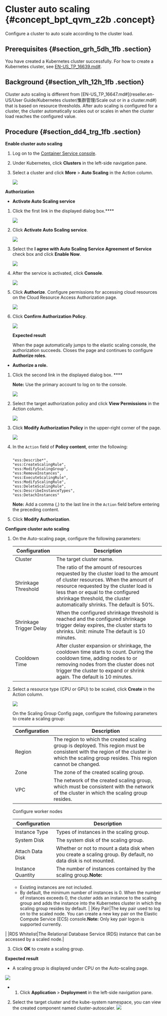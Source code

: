 # Cluster auto scaling {#concept_bpt_qvm_z2b .concept}

Configure a cluster to auto scale according to the cluster load.

## Prerequisites {#section_grh_5dh_1fb .section}

You have created a Kubernetes cluster successfully. For how to create a Kubernetes cluster, see [EN-US\_TP\_16639.md\#](reseller.en-US/.md#).

## Background {#section_vlh_12h_1fb .section}

Cluster auto scaling is different from [EN-US\_TP\_16647.md\#](reseller.en-US/User Guide/Kubernetes cluster/集群管理/Scale out or in a cluster.md#) that is based on resource thresholds. After auto scaling is configured for a cluster, the cluster automatically scales out or scales in when the cluster load reaches the configured value.

## Procedure {#section_dd4_trg_1fb .section}

**Enable cluster auto scaling**

1.  Log on to the [Container Service console](https://partners-intl.console.aliyun.com/#/cs).
2.  Under Kubernetes, click **Clusters** in the left-side navigation pane.
3.  Select a cluster and click **More** \> **Auto Scaling** in the Action column.

    ![](http://static-aliyun-doc.oss-cn-hangzhou.aliyuncs.com/assets/img/19071/153667314111191_en-US.png)


**Authorization**

-   **Activate Auto Scaling service**

1.  Click the first link in the displayed dialog box.****

    ![](http://static-aliyun-doc.oss-cn-hangzhou.aliyuncs.com/assets/img/19071/153667314111211_en-US.png)

2.  Click **Activate Auto Scaling service**.

    ![](http://static-aliyun-doc.oss-cn-hangzhou.aliyuncs.com/assets/img/19071/153667314111263_en-US.png)

3.  Select the **I agree with Auto Scaling Service Agreement of Service** check box and click **Enable Now**.

    ![](http://static-aliyun-doc.oss-cn-hangzhou.aliyuncs.com/assets/img/19071/153667314111264_en-US.png)

4.  After the service is activated, click **Console**.

    ![](http://static-aliyun-doc.oss-cn-hangzhou.aliyuncs.com/assets/img/19071/153667314111265_en-US.png) 

5.  Click **Authorize**. Configure permissions for accessing cloud resources on the Cloud Resource Access Authorization page.

    ![](http://static-aliyun-doc.oss-cn-hangzhou.aliyuncs.com/assets/img/19071/153667314111266_en-US.png)

6.  Click **Confirm Authorization Policy**.

    ![](http://static-aliyun-doc.oss-cn-hangzhou.aliyuncs.com/assets/img/19071/153667314111267_en-US.png)

    **Expected result**

    When the page automatically jumps to the elastic scaling console, the authorization succeeds. Closes the page and continues to configure **Authorize roles**.

-   **Authorize a role.**

1.  Click the second link in the displayed dialog box. ****

    **Note:** Use the primary account to log on to the console.

    ![](http://static-aliyun-doc.oss-cn-hangzhou.aliyuncs.com/assets/img/19071/153667314111261_en-US.png)

2.  Select the target authorization policy and click **View Permissions** in the Action column.

    ![](http://static-aliyun-doc.oss-cn-hangzhou.aliyuncs.com/assets/img/19071/153667314111193_en-US.png)

3.  Click **Modify Authorization Policy** in the upper-right corner of the page.

    ![](http://static-aliyun-doc.oss-cn-hangzhou.aliyuncs.com/assets/img/19071/153667314111195_en-US.png) 

4.  In the `Action` field of **Policy content**, enter the following:

    ```
    
    "ess:Describe*", 
    "ess:CreateScalingRule", 
    "ess:ModifyScalingGroup", 
    "ess:RemoveInstances", 
    "ess:ExecuteScalingRule", 
    "ess:ModifyScalingRule", 
    "ess:DeleteScalingRule", 
    "ecs:DescribeInstanceTypes",
    "ess:DetachInstances"
    ```

    **Note:** Add a comma \(,\) to the last line in the `Action` field before entering the preceding content.

5.  Click **Modify Authorization**.

**Configure cluster auto scaling**

1.  On the Auto-scaling page, configure the following parameters:

    |Configuration|Description|
    |-------------|-----------|
    |Cluster|The target cluster name.|
    |Shrinkage Threshold|The ratio of the amount of resources requested by the cluster load to the amount of cluster resources. When the amount of resource requested by the cluster load is less than or equal to the configured shrinkage threshold, the cluster automatically shrinks. The default is 50%.|
    |Shrinkage Trigger Delay|When the configured shrinkage threshold is reached and the configured shrinkage trigger delay expires, the cluster starts to shrinks. Unit: minute The default is 10 minutes.|
    |Cooldown Time|After cluster expansion or shrinkage, the cooldown time starts to count. During the cooldown time, adding nodes to or removing nodes from the cluster does not trigger the cluster to expand or shrink again. The default is 10 minutes.|

2.  Select a resource type \(CPU or GPU\) to be scaled, click **Create** in the Action column.

    ![](http://static-aliyun-doc.oss-cn-hangzhou.aliyuncs.com/assets/img/19071/153667314211210_en-US.png)

    On the Scaling Group Config page, configure the following parameters to create a scaling group:

    |Configuration|Description |
    |-------------|------------|
    |Region|The region to which the created scaling group is deployed. This region must be consistent with the region of the cluster in which the scaling group resides. This region cannot be changed.|
    |Zone|The zone of the created scaling group.|
    |VPC|The network of the created scaling group, which must be consistent with the network of the cluster in which the scaling group resides.|

    Configure worker nodes

    |Configuration|Description|
    |-------------|-----------|
    |Instance Type|Types of instances in the scaling group.|
    |System Disk|The system disk of the scaling group.|
    |Attach Data Disk|Whether or not to mount a data disk when you create a scaling group. By default, no data disk is not mounted.|
    |Instance Quantity|The number of instances contained by the scaling group.**Note:** 

    -   Existing instances are not included.
    -   By default, the minimum number of instances is 0. When the number of instances exceeds 0, the cluster adds an instance to the scaling group and adds the instance into the Kubernetes cluster in which the scaling group resides by default.
|
    |Key Pair|The key pair used to log on to the scaled node. You can create a new key pair on the Elastic Compute Service \(ECS\) console.**Note:** Only key pair logon is supported currently.

|
    |RDS Whitelist|The Relational Database Service \(RDS\) instance that can be accessed by a scaled node.|

3.  Click **OK** to create a scaling group.

**Expected result**

-   A scaling group is displayed under CPU on the Auto-scaling page.

![](http://static-aliyun-doc.oss-cn-hangzhou.aliyuncs.com/assets/img/19071/153667314211273_en-US.png) 

-   1.  Click **Application** \> **Deployment** in the left-side navigation pane.
2.  Select the target cluster and the kube-system namespace, you can view the created component named cluster-autoscaler.
    ![](http://static-aliyun-doc.oss-cn-hangzhou.aliyuncs.com/assets/img/19071/153667314211276_en-US.png)


